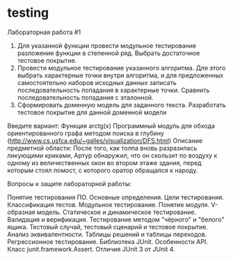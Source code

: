 # testing
Лабораторная работа #1
1. Для указанной функции провести модульное тестирование разложения функции в степенной ряд. Выбрать достаточное тестовое покрытие.
2. Провести модульное тестирование указанного алгоритма. Для этого выбрать характерные точки внутри алгоритма, и для предложенных самостоятельно наборов исходных данных записать последовательность попадания в характерные точки. Сравнить последовательность попадания с эталонной.
3. Сформировать доменную модель для заданного текста.  Разработать тестовое покрытие для данной доменной модели

Введите вариант: 
Функция arctg(x)
Программный модуль для обхода ориентированного графа методом поиска в глубину (http://www.cs.usfca.edu/~galles/visualization/DFS.html)
Описание предметной области:
После того, как толпа вновь разразилась ликующими криками, Артур обнаружил, что он скользит по воздуху к одному из величественных окон во втором этаже здания, перед которым стоял помост, с которого оратор обращался к народу.
 

Вопросы к защите лабораторной работы:

Понятие тестирования ПО. Основные определения.
Цели тестирования. Классификация тестов.
Модульное тестирование. Понятие модуля.
V-образная модель. Статическое и динамическое тестирование.
Валидация и верификация. Тестирование методом "чёрного" и "белого" ящика.
Тестовый случай, тестовый сценарий и тестовое покрытие.
Анализ эквивалентности.
Таблицы решений и таблицы переходов.
Регрессионное тестирование.
Библиотека JUnit. Особенности API. Класс junit.framework.Assert.
Отличия JUnit 3 от JUnit 4.
